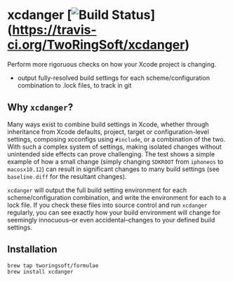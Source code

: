 # xcdanger [![Build Status](https://travis-ci.org/TwoRingSoft/xcdanger.svg?branch=master)] (https://travis-ci.org/TwoRingSoft/xcdanger)

Perform more rigoruous checks on how your Xcode project is changing.

- output fully-resolved build settings for each scheme/configuration combination to .lock files, to track in git

## Why `xcdanger`?

Many ways exist to combine build settings in Xcode, whether through inheritance from Xcode defaults, project, target or configuration-level settings, composing xcconfigs using `#include`, or a combination of the two. With such a complex system of settings, making isolated changes without unintended side effects can prove challenging. The test shows a simple example of how a small change (simply changing `SDKROOT` from `iphoneos` to `macosx10.12`) can result in significant changes to many build settings (see `baseline.diff` for the resultant changes).

`xcdanger` will output the full build setting environment for each scheme/configuration combination, and write the environment for each to a lock file. If you check these files into source control and run `xcdanger` regularly, you can see exactly how your build environment will change for seemingly innocuous–or even accidental–changes to your defined build settings.

## Installation

```
brew tap tworingsoft/formulae
brew install xcdanger
````
